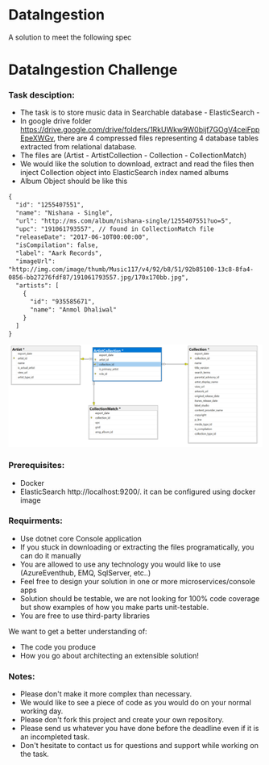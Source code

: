 # DataIngestion

A solution to meet the following spec

# DataIngestion Challenge

### Task desciption:
- The task is to store music data in Searchable database - ElasticSearch - 
- In google drive folder https://drive.google.com/drive/folders/1RkUWkw9W0bijf7GOgV4ceiFppEpeXWGv, there are 4 compressed files representing 4 database tables extracted from relational database.
- The files are (Artist - ArtistCollection - Collection - CollectionMatch)
- We would like the solution to download, extract and read the files then inject Collection object into ElasticSearch index named albums
- Album Object should be like this

```
{
  "id": "1255407551",
  "name": "Nishana - Single",
  "url": "http://ms.com/album/nishana-single/1255407551?uo=5",
  "upc": "191061793557", // found in CollectionMatch file
  "releaseDate": "2017-06-10T00:00:00",
  "isCompilation": false,
  "label": "Aark Records",
  "imageUrl": "http://img.com/image/thumb/Music117/v4/92/b8/51/92b85100-13c8-8fa4-0856-bb27276fdf87/191061793557.jpg/170x170bb.jpg",
  "artists": [
    {
      "id": "935585671",
      "name": "Anmol Dhaliwal"
    }
  ]
}
```

![Test Image 1](https://github.com/GetLinkfire/DataIngestion.TestAssignment/blob/main/diagram.png)

### Prerequisites:
- Docker
- ElasticSearch http://localhost:9200/. it can be configured using docker image

### Requirments:
- Use dotnet core Console application
- If you stuck in downloading or extracting the files programatically, you can do it manually
- You are allowed to use any technology you would like to use (AzureEventhub, EMQ, SqlServer, etc..)
- Feel free to design your solution in one or more microservices/console apps
- Solution should be testable, we are not looking for 100% code coverage but show examples of how you make parts unit-testable.
- You are free to use third-party libraries

We want to get a better understanding of:
- The code you produce
- How you go about architecting an extensible solution!

### Notes:
- Please don't make it more complex than necessary.
- We would like to see a piece of code as you would do on your normal working day.
- Please don't fork this project and create your own repository.
- Please send us whatever you have done before the deadline even if it is an incompleted task.
- Don't hesitate to contact us for questions and support while working on the task.
